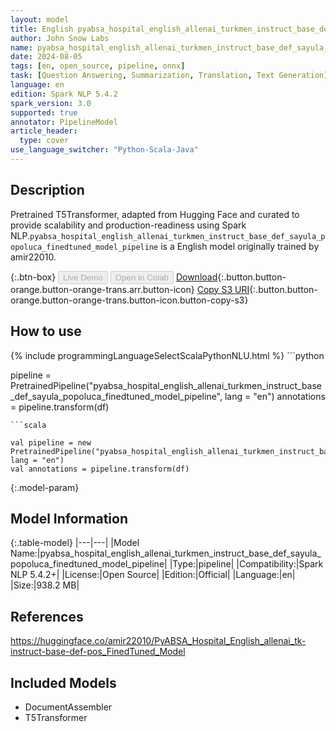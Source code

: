 ```yaml
---
layout: model
title: English pyabsa_hospital_english_allenai_turkmen_instruct_base_def_sayula_popoluca_finedtuned_model_pipeline pipeline T5Transformer from amir22010
author: John Snow Labs
name: pyabsa_hospital_english_allenai_turkmen_instruct_base_def_sayula_popoluca_finedtuned_model_pipeline
date: 2024-08-05
tags: [en, open_source, pipeline, onnx]
task: [Question Answering, Summarization, Translation, Text Generation]
language: en
edition: Spark NLP 5.4.2
spark_version: 3.0
supported: true
annotator: PipelineModel
article_header:
  type: cover
use_language_switcher: "Python-Scala-Java"
---
```


## Description

Pretrained T5Transformer, adapted from Hugging Face and curated to provide scalability and production-readiness using Spark NLP.`pyabsa_hospital_english_allenai_turkmen_instruct_base_def_sayula_popoluca_finedtuned_model_pipeline` is a English model originally trained by amir22010.

{:.btn-box}
<button class="button button-orange" disabled>Live Demo</button>
<button class="button button-orange" disabled>Open in Colab</button>
[Download](https://s3.amazonaws.com/auxdata.johnsnowlabs.com/public/models/pyabsa_hospital_english_allenai_turkmen_instruct_base_def_sayula_popoluca_finedtuned_model_pipeline_en_5.4.2_3.0_1722847227562.zip){:.button.button-orange.button-orange-trans.arr.button-icon}
[Copy S3 URI](s3://auxdata.johnsnowlabs.com/public/models/pyabsa_hospital_english_allenai_turkmen_instruct_base_def_sayula_popoluca_finedtuned_model_pipeline_en_5.4.2_3.0_1722847227562.zip){:.button.button-orange.button-orange-trans.button-icon.button-copy-s3}

## How to use



<div class="tabs-box" markdown="1">
{% include programmingLanguageSelectScalaPythonNLU.html %}
```python

pipeline = PretrainedPipeline("pyabsa_hospital_english_allenai_turkmen_instruct_base_def_sayula_popoluca_finedtuned_model_pipeline", lang = "en")
annotations =  pipeline.transform(df)   

```
```scala

val pipeline = new PretrainedPipeline("pyabsa_hospital_english_allenai_turkmen_instruct_base_def_sayula_popoluca_finedtuned_model_pipeline", lang = "en")
val annotations = pipeline.transform(df)

```
</div>

{:.model-param}
## Model Information

{:.table-model}
|---|---|
|Model Name:|pyabsa_hospital_english_allenai_turkmen_instruct_base_def_sayula_popoluca_finedtuned_model_pipeline|
|Type:|pipeline|
|Compatibility:|Spark NLP 5.4.2+|
|License:|Open Source|
|Edition:|Official|
|Language:|en|
|Size:|938.2 MB|

## References

https://huggingface.co/amir22010/PyABSA_Hospital_English_allenai_tk-instruct-base-def-pos_FinedTuned_Model

## Included Models

- DocumentAssembler
- T5Transformer